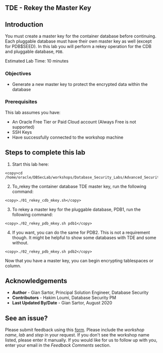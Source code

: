 ## TDE - Rekey the Master Key

## Introduction

You must create a master key for the container database before continuing. Each pluggable database must have their own master key as well (except for PDB$SEED). In this lab you will perform a rekey operation for the CDB and pluggable database, `PDB`.

Estimated Lab Time: 10 minutes

### Objectives
-  Generate a new master key to protect the encrypted data within the database

### Prerequisites
This lab assumes you have:
- An Oracle Free Tier or Paid Cloud account (Always Free is not supported)
- SSH Keys
- Have successfully connected to the workshop machine

## Steps to complete this lab

1. Start this lab here:

````
<copy>cd /home/oracle/DBSecLab/workshops/Database_Security_Labs/Advanced_Security/TDE/Rekey_Master_Key</copy>
````

2. To_rekey the container database TDE master key, run the following command:

````
<copy>./01_rekey_cdb_mkey.sh</copy>
````

3. To rekey a master key for the pluggable database, PDB1, run the following command:

````
<copy>./02_rekey_pdb_mkey.sh pdb1</copy>
```` 

4. If you want, you can do the same for PDB2.  This is not a requirement though. It might be helpful to show some databases with TDE and some without.

````
<copy>./02_rekey_pdb_mkey.sh pdb2</copy>
````
    
  Now that you have a master key, you can begin encrypting tablespaces or column. 

## Acknowledgements
- **Author** - Gian Sartor, Principal Solution Engineer, Database Security
- **Contributors** - Hakim Loumi, Database Security PM
- **Last Updated By/Date** - Gian Sartor, August 2020

## See an issue?
Please submit feedback using this [form](https://apexapps.oracle.com/pls/apex/f?p=133:1:::::P1_FEEDBACK:1). Please include the *workshop name*, *lab* and *step* in your request.  If you don't see the workshop name listed, please enter it manually. If you would like for us to follow up with you, enter your email in the *Feedback Comments* section.
